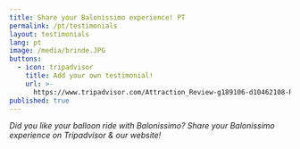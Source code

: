 ```yaml
---
title: Share your Balonissimo experience! PT
permalink: /pt/testimonials
layout: testimonials
lang: pt
image: /media/brinde.JPG
buttons:
  - icon: tripadvisor
    title: Add your own testimonial!
    url: >-
      https://www.tripadvisor.com/Attraction_Review-g189106-d10462108-Reviews-Balonissimo-Evora_Evora_District_Alentejo.html
published: true
---
```

_Did you like your balloon ride with Balonissimo? Share your Balonissimo experience on Tripadvisor & our website!_
